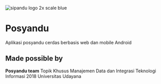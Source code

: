 ![sipandu logo 2x scale blue](https://user-images.githubusercontent.com/57007068/121050881-8a82c500-c7eb-11eb-8a6a-22e67214e005.png)


# Posyandu
Aplikasi posyandu cerdas berbasis web dan mobile Android 

## **Made possible by**
**Posyandu team** 
Topik Khusus Manajemen Data dan Integrasi Teknologi Informasi 2018 Universitas Udayana

